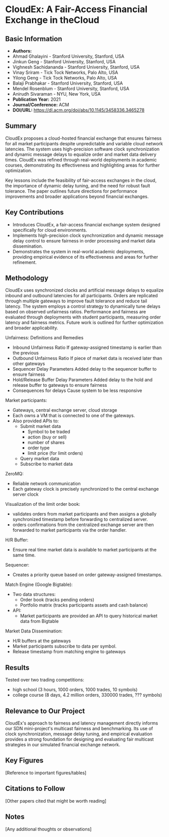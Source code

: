 # CloudEx: A Fair-Access Financial Exchange in theCloud

## Basic Information
- **Authors:** 
- Ahmad Ghalayini - Stanford University, Stanford, USA
- Jinkun Geng - Stanford University, Stanford, USA
- Vighnesh Sachidananda - Stanford University, Stanford, USA
- Vinay Sriram - Tick Tock Networks, Palo Alto, USA
- Yilong Geng - Tick Tock Networks, Palo Alto, USA
- Balaji Prabhakar - Stanford University, Stanford, USA
- Mendel Rosenblum - Stanford University, Stanford, USA
- Anirudh Sivaraman - NYU, New York, USA
- **Publication Year:** 2021
- **Journal/Conference:** ACM
- **DOI/URL:** https://dl.acm.org/doi/abs/10.1145/3458336.3465278

## Summary
CloudEx proposes a cloud-hosted financial exchange that ensures fairness for all market participants despite unpredictable and variable cloud network latencies. The system uses high-precision software clock synchronization and dynamic message delays to equalize order and market data delivery times. CloudEx was refined through real-world deployments in academic courses, demonstrating its effectiveness and highlighting areas for further optimization.

Key lessons include the feasibility of fair-access exchanges in the cloud, the importance of dynamic delay tuning, and the need for robust fault tolerance. The paper outlines future directions for performance improvements and broader applications beyond financial exchanges.

## Key Contributions
- Introduces CloudEx, a fair-access financial exchange system designed specifically for cloud environments.
- Implements high-precision clock synchronization and dynamic message delay control to ensure fairness in order processing and market data dissemination.
- Demonstrates the system in real-world academic deployments, providing empirical evidence of its effectiveness and areas for further refinement.

## Methodology
CloudEx uses synchronized clocks and artificial message delays to equalize inbound and outbound latencies for all participants. Orders are replicated through multiple gateways to improve fault tolerance and reduce tail latency. The system employs a control strategy to dynamically tune delays based on observed unfairness ratios. Performance and fairness are evaluated through deployments with student participants, measuring order latency and fairness metrics. Future work is outlined for further optimization and broader applicability.

Unfairness: Definitions and Remedies
- Inbound Unfairness Ratio
    If gateway-assigned timestamp is earlier than the previous
- Outbound Unfairness Ratio
    If piece of market data is received later than other gateways
- Sequencer Delay Parameters
    Added delay to the sequencer buffer to ensure fairness
- Hold/Release Buffer Delay Parameters
    Added delay to the hold and release buffer to gateways to ensure fairness
- Consequences for delays
    Cause system to be less responsive

Market participants:
- Gateways, central exchange server, cloud storage
- Each owns a VM that is connected to one of the gateways. 
- Also provided APIs to:
    - Submit market data
        - Symbol to be traded
        - action (buy or sell)
        - number of shares
        - order type
        - limit price (for limit orders)
    - Query market data
    - Subscribe to market data

ZeroMQ:
- Reliable network communication
- Each gateway clock is precisely synchronized to the central exchange server clock

Visualization of the limit order book:
- validates orders from market participants and then assigns a globally synchronized timestamp before forwarding to centralized server.
- orders confirmations from the centralized exchange server are then forwarded to market participants via the order handler.

H/R Buffer:
- Ensure real time market data is available to market participants at the same time.

Sequencer:
- Creates a priority queue based on order gateway-assigned timestamps.

Match Engine (Google Bigtable):
- Two data structures:
    - Order book (tracks pending orders)
    - Portfolio matrix (tracks participants assets and cash balance)
- API:
    - Market participants are provided an API to query historical market data from Bigtable

Market Data Dissemination:
- H/R buffers at the gateways
- Market participants subscribe to data per symbol.
- Release timestamp from matching engine to gateways


## Results
Tested over two trading competitions:
- high school (3 hours, 1000 orders, 1000 trades, 10 symbols)
- college course (8 days, 4.2 million orders, 330000 trades, ??? symbols)

    


## Relevance to Our Project
CloudEx's approach to fairness and latency management directly informs our SDN mini-project's multicast fairness and benchmarking. Its use of clock synchronization, message delay tuning, and empirical evaluation provides a strong foundation for designing and evaluating fair multicast strategies in our simulated financial exchange network.

## Key Figures
[Reference to important figures/tables]

## Citations to Follow
[Other papers cited that might be worth reading]

## Notes
[Any additional thoughts or observations]